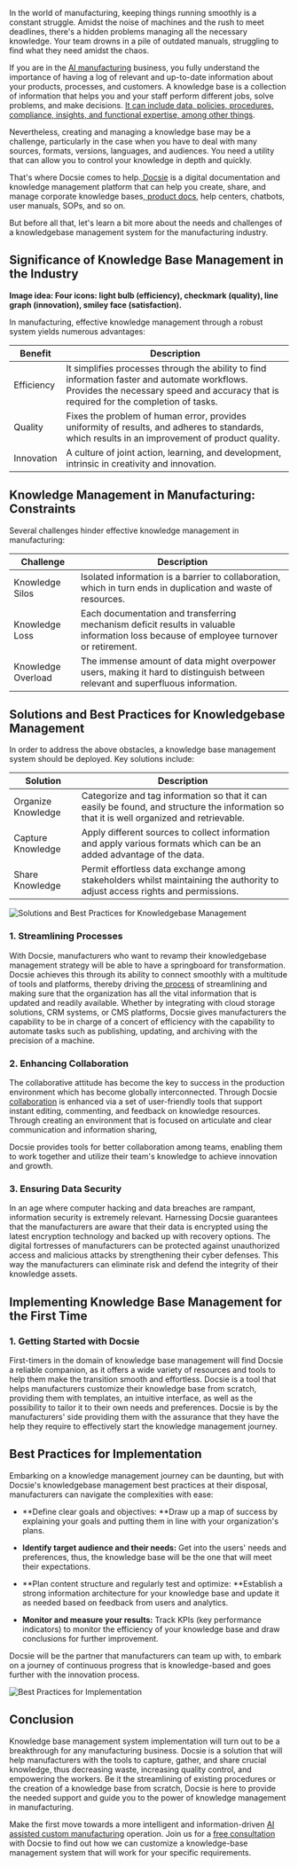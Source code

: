 In the world of manufacturing, keeping things running smoothly is a constant struggle. Amidst the noise of machines and the rush to meet deadlines, there's a hidden problems managing all the necessary knowledge. Your team drowns in a pile of outdated manuals, struggling to find what they need amidst the chaos.

If you are in the [AI manufacturing](https://prakashinfotech.com/ai-in-manufacturing-revolution-case-studies) business, you fully understand the importance of having a log of relevant and up-to-date information about your products, processes, and customers. A knowledge base is a collection of information that helps you and your staff perform different jobs, solve problems, and make decisions. [ ](https://bloomfire.com/blog/knowledge-management-systems-in-manufacturing/)[It can include data, policies, procedures, compliance, insights, and functional expertise, among other things](https://bloomfire.com/blog/knowledge-management-systems-in-manufacturing/).

Nevertheless, creating and managing a knowledge base may be a challenge, particularly in the case when you have to deal with many sources, formats, versions, languages, and audiences. You need a utility that can allow you to control your knowledge in depth and quickly.

That's where Docsie comes to help.[ ](https://www.docsie.io/)[Docsie](https://www.docsie.io/) is a digital documentation and knowledge management platform that can help you create, share, and manage corporate knowledge bases,[ ](https://www.docsie.io/blog/articles/product-requirements-document-101-your-guide-to-writing-great-prds/)[product docs](https://www.docsie.io/blog/articles/product-requirements-document-101-your-guide-to-writing-great-prds/), help centers, chatbots, user manuals, SOPs, and so on. 

But before all that, let's learn a bit more about the needs and challenges of a knowledgebase management system for the manufacturing industry.

## Significance of Knowledge Base Management in the Industry

**Image idea: Four icons: light bulb (efficiency), checkmark (quality), line graph (innovation), smiley face (satisfaction).**

In manufacturing, effective knowledge management through a robust system yields numerous advantages: 

|Benefit|Description|
|-|-|
|Efficiency|It simplifies processes through the ability to find information faster and automate workflows. Provides the necessary speed and accuracy that is required for the completion of tasks.|
|Quality|Fixes the problem of human error, provides uniformity of results, and adheres to standards, which results in an improvement of product quality.|
|Innovation|A culture of joint action, learning, and development, intrinsic in creativity and innovation.|

## Knowledge Management in Manufacturing: Constraints
Several challenges hinder effective knowledge management in manufacturing:

|Challenge|Description|
|-|-|
|Knowledge Silos|Isolated information is a barrier to collaboration, which in turn ends in duplication and waste of resources.|
|Knowledge Loss|Each documentation and transferring mechanism deficit results in valuable information loss because of employee turnover or retirement.|
|Knowledge Overload|The immense amount of data might overpower users, making it hard to distinguish between relevant and superfluous information.|
## Solutions and Best Practices for Knowledgebase Management

In order to address the above obstacles, a knowledge base management system should be deployed. Key solutions include:

|Solution|Description|
|-|-|
|Organize Knowledge|Categorize and tag information so that it can easily be found, and structure the information so that it is well organized and retrievable.|
|Capture Knowledge|Apply different sources to collect information and apply various formats which can be an added advantage of the data.|
|Share Knowledge|Permit effortless data exchange among stakeholders whilst maintaining the authority to adjust access rights and permissions.|
![ Solutions and Best Practices for Knowledgebase Management](https://cdn.docsie.io/workspace_PfNzfGj3YfKKtTO4T/doc_QiqgSuNoJpspcExF3/file_yWxxF9nkv16kE1rei/image1.png)

### 1. Streamlining Processes

With Docsie, manufacturers who want to revamp their knowledgebase management strategy will be able to have a springboard for transformation. Docsie achieves this through its ability to connect smoothly with a multitude of tools and platforms, thereby driving the[ ](https://www.docsie.io/blog/articles/process-improvement-tools-what-are-they-top-10-platforms/)[process](https://www.docsie.io/blog/articles/process-improvement-tools-what-are-they-top-10-platforms/) of streamlining and making sure that the organization has all the vital information that is updated and readily available. Whether by integrating with cloud storage solutions, CRM systems, or CMS platforms, Docsie gives manufacturers the capability to be in charge of a concert of efficiency with the capability to automate tasks such as publishing, updating, and archiving with the precision of a machine.

### 2. Enhancing Collaboration

The collaborative attitude has become the key to success in the production environment which has become globally interconnected. Through Docsie[ ](https://site.docsie.io/documentation-collaboration-software)[collaboration](https://site.docsie.io/documentation-collaboration-software) is enhanced via a set of user-friendly tools that support instant editing, commenting, and feedback on knowledge resources. Through creating an environment that is focused on articulate and clear communication and information sharing,

Docsie provides tools for better collaboration among teams, enabling them to work together and utilize their team's knowledge to achieve innovation and growth.

### 3. Ensuring Data Security

In an age where computer hacking and data breaches are rampant, information security is extremely relevant. Harnessing Docsie guarantees that the manufacturers are aware that their data is encrypted using the latest encryption technology and backed up with recovery options. The digital fortresses of manufacturers can be protected against unauthorized access and malicious attacks by strengthening their cyber defenses. This way the manufacturers can eliminate risk and defend the integrity of their knowledge assets.

## Implementing Knowledge Base Management for the First Time

### 1. Getting Started with Docsie

First-timers in the domain of knowledge base management will find Docsie a reliable companion, as it offers a wide variety of resources and tools to help them make the transition smooth and effortless. Docsie is a tool that helps manufacturers customize their knowledge base from scratch, providing them with templates, an intuitive interface, as well as the possibility to tailor it to their own needs and preferences. Docsie is by the manufacturers' side providing them with the assurance that they have the help they require to effectively start the knowledge management journey.

## Best Practices for Implementation

Embarking on a knowledge management journey can be daunting, but with Docsie's knowledgebase management best practices at their disposal, manufacturers can navigate the complexities with ease:

* **Define clear goals and objectives: **Draw up a map of success by explaining your goals and putting them in line with your organization's plans.

* **Identify target audience and their needs:** Get into the users' needs and preferences, thus, the knowledge base will be the one that will meet their expectations.

* **Plan content structure and regularly test and optimize: **Establish a strong information architecture for your knowledge base and update it as needed based on feedback from users and analytics.

* **Monitor and measure your results:** Track KPIs (key performance indicators) to monitor the efficiency of your knowledge base and draw conclusions for further improvement.

Docsie will be the partner that manufacturers can team up with, to embark on a journey of continuous progress that is knowledge-based and goes further with the innovation process.

![Best Practices for Implementation](https://cdn.docsie.io/workspace_PfNzfGj3YfKKtTO4T/doc_QiqgSuNoJpspcExF3/file_WK7UsmbzhYRtPWhDX/image2.png)

## Conclusion

Knowledge base management system implementation will turn out to be a breakthrough for any manufacturing business. Docsie is a solution that will help manufacturers with the tools to capture, gather, and share crucial knowledge, thus decreasing waste, increasing quality control, and empowering the workers. Be it the streamlining of existing procedures or the creation of a knowledge base from scratch, Docsie is here to provide the needed support and guide you to the power of knowledge management in manufacturing.

Make the first move towards a more intelligent and information-driven [AI assisted custom manufacturing](https://www.fictiv.com/articles/fictiv-launches-chatgpt-powered-materials-ai) operation. Join us for a [](https://app.docsie.io/login/#/) [free consultation](https://app.docsie.io/login/#/)  with Docsie to find out how we can customize a knowledge-base management system that will work for your specific requirements.